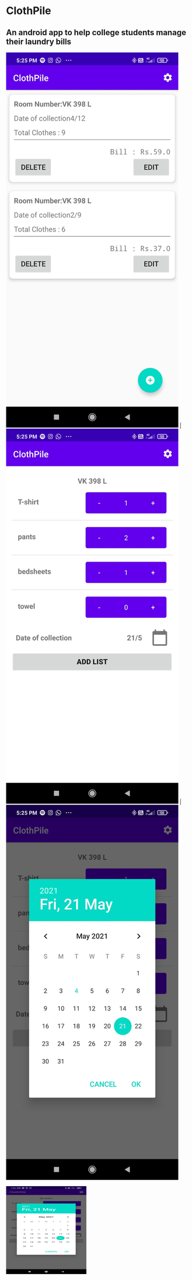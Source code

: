 # ClothPile

## An android app to help college students manage their laundry bills

![clothpile home](/Screenshots/ss_home.jpg) | ![clothpile add](/Screenshots/ss_add.jpg) | ![clothpile calendar](/Screenshots/ss_calendar.jpg)
<p>
    <img src="/Screenshots/ss_calendar.jpg" width="220" height="240" />
</p>


